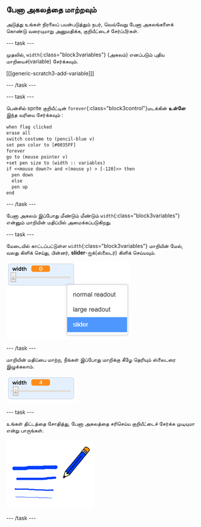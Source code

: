 ## பேனா அகலத்தை மாற்றவும்

அடுத்து உங்கள் நிரலைப் பயன்படுத்தும் நபர், வெவ்வேறு பேனா அகலங்களைக் கொண்டு வரையுமாறு அனுமதிக்க, குறியீட்டைச் சேர்ப்பீர்கள்.

--- task ---

முதலில், `width`{:class="block3variables"} (அகலம்) எனப்படும் புதிய மாறியைச்(variable) சேர்க்கவும்.

[[[generic-scratch3-add-variable]]]

--- /task ---

--- task ---

பென்சில் sprite குறியீட்டின் `forever`{:class="block3control"}மடக்கின் **உள்ளே** இந்த வரியை சேர்க்கவும் :

```blocks3
when flag clicked
erase all
switch costume to (pencil-blue v)
set pen color to [#0035FF]
forever
go to (mouse pointer v)
+set pen size to (width :: variables)
if <<mouse down?> and <(mouse y) > [-120]>> then 
  pen down
  else
  pen up
end
```

--- /task ---

பேனா அகலம் இப்போது மீண்டும் மீண்டும் `width`{:class="block3variables"} என்னும் மாறியின் மதிப்பில் அமைக்கப்படுகிறது.

--- task ---

மேடையில் காட்டப்பட்டுள்ள `width`{:class="block3variables"} மாறியின் மேல், வலது கிளிக் செய்து, பின்னர், **slider**-ஐக்(ஸ்லைடர்) கிளிக் செய்யவும்.

![திரைப்பிடிப்பு](images/paint-slider.png)

--- /task ---

மாறியின் மதிப்பை மாற்ற, நீங்கள் இப்போது மாறிக்கு கீழே தெரியும் ஸ்லைடரை இழுக்கலாம்.

![திரைப்பிடிப்பு](images/paint-slider-change.png)

--- task ---

உங்கள் திட்டத்தை சோதித்து, பேனா அகலத்தை சரிசெய்ய குறியீட்டைச் சேர்க்க முடியுமா என்று பாருங்கள்.

![திரைப்பிடிப்பு](images/paint-width-test.png)

--- /task ---